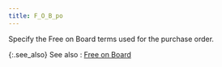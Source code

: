 ```yaml
---
title: F_O_B_po
---
```



Specify the Free on Board terms used for the purchase order.


{:.see_also}
See also
: [Free on Board]({{site.pp_baseurl}}/purc-proc/doc-profile/contents/tabs/details/delivery-information/fob.html)
